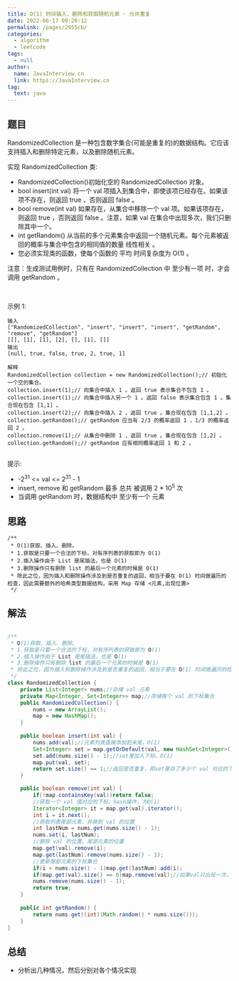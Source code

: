 ```yaml
---
title: O(1) 时间插入、删除和获取随机元素 - 允许重复
date: 2022-06-17 09:20:12
permalink: /pages/2955cb/
categories: 
  - algorithm
  - leetcode
tags: 
  - null
author: 
  name: JavaInterview.cn
  link: https://JavaInterview.cn
tag: 
  text: java
---
```



## 题目

RandomizedCollection 是一种包含数字集合(可能是重复的)的数据结构。它应该支持插入和删除特定元素，以及删除随机元素。

实现 RandomizedCollection 类:

- RandomizedCollection()初始化空的 RandomizedCollection 对象。
- bool insert(int val) 将一个 val 项插入到集合中，即使该项已经存在。如果该项不存在，则返回 true ，否则返回 false 。
- bool remove(int val) 如果存在，从集合中移除一个 val 项。如果该项存在，则返回 true ，否则返回 false 。注意，如果 val 在集合中出现多次，我们只删除其中一个。
- int getRandom() 从当前的多个元素集合中返回一个随机元素。每个元素被返回的概率与集合中包含的相同值的数量 线性相关 。
- 您必须实现类的函数，使每个函数的 平均 时间复杂度为 O(1) 。

注意：生成测试用例时，只有在 RandomizedCollection 中 至少有一项 时，才会调用 getRandom 。

 

示例 1:

    输入
    ["RandomizedCollection", "insert", "insert", "insert", "getRandom", "remove", "getRandom"]
    [[], [1], [1], [2], [], [1], []]
    输出
    [null, true, false, true, 2, true, 1]
    
    解释
    RandomizedCollection collection = new RandomizedCollection();// 初始化一个空的集合。
    collection.insert(1);// 向集合中插入 1 。返回 true 表示集合不包含 1 。
    collection.insert(1);// 向集合中插入另一个 1 。返回 false 表示集合包含 1 。集合现在包含 [1,1] 。
    collection.insert(2);// 向集合中插入 2 ，返回 true 。集合现在包含 [1,1,2] 。
    collection.getRandom();// getRandom 应当有 2/3 的概率返回 1 ，1/3 的概率返回 2 。
    collection.remove(1);// 从集合中删除 1 ，返回 true 。集合现在包含 [1,2] 。
    collection.getRandom();// getRandom 应有相同概率返回 1 和 2 。
     

提示:

- -2<sup>31</sup> <= val <= 2<sup>31</sup> - 1
- insert, remove 和 getRandom 最多 总共 被调用 2 * 10<sup>5</sup> 次
- 当调用 getRandom 时，数据结构中 至少有一个 元素



## 思路

    /**
     * O(1)获取、插入、删除。
     * 1.获取是只要一个合法的下标，对有序列表的获取即为 O(1)
     * 2.插入操作由于 List 是尾插法，也是 O(1)
     * 3.删除操作只有删除 list 的最后一个元素的时候是 O(1)
     * 除此之位，因为插入和删除操作涉及到是否重复的返回，相当于要在 O(1) 时间做遍历的检查，因此需要额外的哈希类型数据结构，采用 Map 存储 <元素,出现位置>
     */

## 解法
```java

/**
 * O(1)获取、插入、删除。
 * 1.获取是只要一个合法的下标，对有序列表的获取即为 O(1)
 * 2.插入操作由于 List 是尾插法，也是 O(1)
 * 3.删除操作只有删除 list 的最后一个元素的时候是 O(1)
 * 除此之位，因为插入和删除操作涉及到是否重复的返回，相当于要在 O(1) 时间做遍历的检查，因此需要额外的哈希类型数据结构，采用 Map 存储 <元素,出现位置>
 */
class RandomizedCollection {
    private List<Integer> nums;//存储 val 元素
    private Map<Integer, Set<Integer>> map;//存储每个 val 的下标集合
    public RandomizedCollection() {
        nums = new ArrayList();
        map = new HashMap();
    }
    
    public boolean insert(int val) {
        nums.add(val);//元素列表直接添加到末尾，O(1)
        Set<Integer> set = map.getOrDefault(val, new HashSet<Integer>());
        set.add(nums.size() - 1);//set里加入下标，O(1)
        map.put(val, set);
        return set.size() == 1;//返回是否重复，即set里存了多少个 val 对应的下标，O(1)
    }

    public boolean remove(int val) {
        if(!map.containsKey(val))return false;
        //获取一个 val 值对应的下标，hash操作，为O(1)
        Iterator<Integer> it = map.get(val).iterator();
        int i = it.next();
        //获取列表尾部元素，并换到 val 的位置
        int lastNum = nums.get(nums.size() - 1);
        nums.set(i, lastNum);
        //删除 val 的位置，尾部元素的位置
        map.get(val).remove(i);
        map.get(lastNum).remove(nums.size() - 1);
        //更新尾部元素的下标集合
        if(i < nums.size() - 1)map.get(lastNum).add(i);
        if(map.get(val).size() == 0)map.remove(val);//如果val只出现一次，直接删除他的下标集合
        nums.remove(nums.size() - 1);
        return true;
    }
    
    public int getRandom() {
        return nums.get((int)(Math.random() * nums.size()));
    }
}
```

## 总结

- 分析出几种情况，然后分别对各个情况实现 

